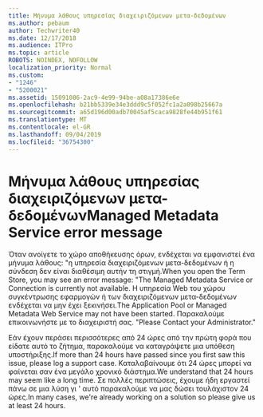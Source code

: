 ```yaml
---
title: Μήνυμα λάθους υπηρεσίας διαχειριζόμενων μετα-δεδομένων
ms.author: pebaum
author: Techwriter40
ms.date: 12/17/2018
ms.audience: ITPro
ms.topic: article
ROBOTS: NOINDEX, NOFOLLOW
localization_priority: Normal
ms.custom:
- "1246"
- "5200021"
ms.assetid: 15091086-2ac9-4e99-94be-a08a17386e6e
ms.openlocfilehash: b21bb5339e34e3ddd9c5f052fc1a2a098b25667a
ms.sourcegitcommit: a65d196d00adb70045af5caca9828fe44b951f61
ms.translationtype: MT
ms.contentlocale: el-GR
ms.lasthandoff: 09/04/2019
ms.locfileid: "36754300"
---
```

# <a name="managed-metadata-service-error-message"></a><span data-ttu-id="7cc7b-102">Μήνυμα λάθους υπηρεσίας διαχειριζόμενων μετα-δεδομένων</span><span class="sxs-lookup"><span data-stu-id="7cc7b-102">Managed Metadata Service error message</span></span>

<span data-ttu-id="7cc7b-103">Όταν ανοίγετε το χώρο αποθήκευσης όρων, ενδέχεται να εμφανιστεί ένα μήνυμα λάθους: "η υπηρεσία διαχειριζόμενων μετα-δεδομένων ή η σύνδεση δεν είναι διαθέσιμη αυτήν τη στιγμή.</span><span class="sxs-lookup"><span data-stu-id="7cc7b-103">When you open the Term Store, you may see an error message: "The Managed Metadata Service or Connection is currently not available.</span></span> <span data-ttu-id="7cc7b-104">Η υπηρεσία Web του χώρου συγκέντρωσης εφαρμογών ή των διαχειριζόμενων μετα-δεδομένων ενδέχεται να μην έχει ξεκινήσει.</span><span class="sxs-lookup"><span data-stu-id="7cc7b-104">The Application Pool or Managed Metadata Web Service may not have been started.</span></span> <span data-ttu-id="7cc7b-105">Παρακαλούμε επικοινωνήστε με το διαχειριστή σας. "</span><span class="sxs-lookup"><span data-stu-id="7cc7b-105">Please Contact your Administrator."</span></span>
  
<span data-ttu-id="7cc7b-106">Εάν έχουν περάσει περισσότερες από 24 ώρες από την πρώτη φορά που είδατε αυτό το ζήτημα, παρακαλούμε να καταγράψετε μια υπόθεση υποστήριξης.</span><span class="sxs-lookup"><span data-stu-id="7cc7b-106">If more than 24 hours have passed since you first saw this issue, please log a support case.</span></span> <span data-ttu-id="7cc7b-107">Καταλαβαίνουμε ότι 24 ώρες μπορεί να φαίνεται σαν ένα μεγάλο χρονικό διάστημα.</span><span class="sxs-lookup"><span data-stu-id="7cc7b-107">We understand that 24 hours may seem like a long time.</span></span> <span data-ttu-id="7cc7b-108">Σε πολλές περιπτώσεις, έχουμε ήδη εργαστεί πάνω σε μια λύση γι ' αυτό παρακαλούμε να μας δώσει τουλάχιστον 24 ώρες.</span><span class="sxs-lookup"><span data-stu-id="7cc7b-108">In many cases, we're already working on a solution so please give us at least 24 hours.</span></span>
  